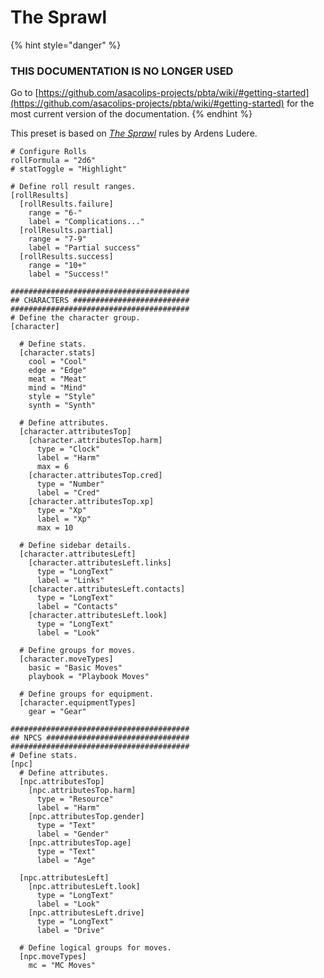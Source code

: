 # The Sprawl

{% hint style="danger" %}
### THIS DOCUMENTATION IS NO LONGER USED

Go to [https://github.com/asacolips-projects/pbta/wiki/#getting-started](https://github.com/asacolips-projects/pbta/wiki/#getting-started) for the most current version of the documentation.
{% endhint %}

This preset is based on [_The Sprawl_](http://www.ardens.org/games/the-sprawl/) rules by Ardens Ludere.

```
# Configure Rolls
rollFormula = "2d6"
# statToggle = "Highlight"

# Define roll result ranges.
[rollResults]
  [rollResults.failure]
    range = "6-"
    label = "Complications..."
  [rollResults.partial]
    range = "7-9"
    label = "Partial success"
  [rollResults.success]
    range = "10+"
    label = "Success!"

########################################
## CHARACTERS ##########################
########################################
# Define the character group.
[character]

  # Define stats.
  [character.stats]
    cool = "Cool"
    edge = "Edge"
    meat = "Meat"
    mind = "Mind"
    style = "Style"
    synth = "Synth"

  # Define attributes.
  [character.attributesTop]
    [character.attributesTop.harm]
      type = "Clock"
      label = "Harm"
      max = 6
    [character.attributesTop.cred]
      type = "Number"
      label = "Cred"
    [character.attributesTop.xp]
      type = "Xp"
      label = "Xp"
      max = 10

  # Define sidebar details.
  [character.attributesLeft]
    [character.attributesLeft.links]
      type = "LongText"
      label = "Links"
    [character.attributesLeft.contacts]
      type = "LongText"
      label = "Contacts"
    [character.attributesLeft.look]
      type = "LongText"
      label = "Look"

  # Define groups for moves.
  [character.moveTypes]
    basic = "Basic Moves"
    playbook = "Playbook Moves"

  # Define groups for equipment.
  [character.equipmentTypes]
    gear = "Gear"

########################################
## NPCS ################################
########################################
# Define stats.
[npc]
  # Define attributes.
  [npc.attributesTop]
    [npc.attributesTop.harm]
      type = "Resource"
      label = "Harm"
    [npc.attributesTop.gender]
      type = "Text"
      label = "Gender"
    [npc.attributesTop.age]
      type = "Text"
      label = "Age"
      
  [npc.attributesLeft]
    [npc.attributesLeft.look]
      type = "LongText"
      label = "Look"
    [npc.attributesLeft.drive]
      type = "LongText"
      label = "Drive"

  # Define logical groups for moves.
  [npc.moveTypes]
    mc = "MC Moves"
```
